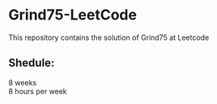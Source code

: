 # Grind75-LeetCode
This repository contains the solution of Grind75 at Leetcode

## Shedule: 
8 weeks<br>
8 hours per week
